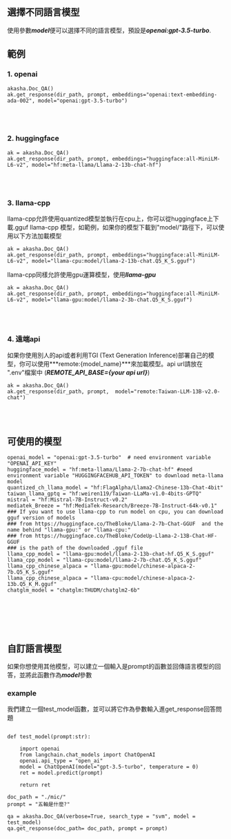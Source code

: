 ## 選擇不同語言模型
使用參數***model***便可以選擇不同的語言模型，預設是***openai:gpt-3.5-turbo***.



## 範例


### 1. openai 

```python!=
akasha.Doc_QA()
ak.get_response(dir_path, prompt, embeddings="openai:text-embedding-ada-002", model="openai:gpt-3.5-turbo")
```

</br>
</br>

### 2. huggingface 

```python!=
ak = akasha.Doc_QA()
ak.get_response(dir_path, prompt, embeddings="huggingface:all-MiniLM-L6-v2", model="hf:meta-llama/Llama-2-13b-chat-hf")
```
</br>
</br>

### 3. llama-cpp 
llama-cpp允許使用quantized模型並執行在cpu上，你可以從huggingface上下載.gguf llama-cpp 模型，如範例，如果你的模型下載到"model/"路徑下，可以使用以下方法加載模型
```python!=
ak = akasha.Doc_QA()
ak.get_response(dir_path, prompt, embeddings="huggingface:all-MiniLM-L6-v2", model="llama-cpu:model/llama-2-13b-chat.Q5_K_S.gguf")
```
llama-cpp同樣允許使用gpu運算模型，使用***llama-gpu***

```python!=
ak = akasha.Doc_QA()
ak.get_response(dir_path, prompt, embeddings="huggingface:all-MiniLM-L6-v2", model="llama-gpu:model/llama-2-3b-chat.Q5_K_S.gguf")

```

</br>
</br>

### 4. 遠端api
如果你使用別人的api或者利用TGI (Text Generation Inference)部署自己的模型，你可以使用***remote:{model_name}***來加載模型。api url請放在 ".env"檔案中 (***REMOTE_API_BASE={your api url}***)

```python!=
ak = akasha.Doc_QA()
ak.get_response(dir_path, prompt,  model="remote:Taiwan-LLM-13B-v2.0-chat")
```


</br>
</br>


## 可使用的模型
```python!=
openai_model = "openai:gpt-3.5-turbo"  # need environment variable "OPENAI_API_KEY"
huggingface_model = "hf:meta-llama/Llama-2-7b-chat-hf" #need environment variable "HUGGINGFACEHUB_API_TOKEN" to download meta-llama model
quantized_ch_llama_model = "hf:FlagAlpha/Llama2-Chinese-13b-Chat-4bit"
taiwan_llama_gptq = "hf:weiren119/Taiwan-LLaMa-v1.0-4bits-GPTQ"
mistral = "hf:Mistral-7B-Instruct-v0.2" 
mediatek_Breeze = "hf:MediaTek-Research/Breeze-7B-Instruct-64k-v0.1"
### If you want to use llama-cpp to run model on cpu, you can download gguf version of models 
### from https://huggingface.co/TheBloke/Llama-2-7b-Chat-GGUF  and the name behind "llama-gpu:" or "llama-cpu:"
### from https://huggingface.co/TheBloke/CodeUp-Llama-2-13B-Chat-HF-GGUF
### is the path of the downloaded .gguf file
llama_cpp_model = "llama-gpu:model/llama-2-13b-chat-hf.Q5_K_S.gguf"  
llama_cpp_model = "llama-cpu:model/llama-2-7b-chat.Q5_K_S.gguf"
llama_cpp_chinese_alpaca = "llama-gpu:model/chinese-alpaca-2-7b.Q5_K_S.gguf"
llama_cpp_chinese_alpaca = "llama-cpu:model/chinese-alpaca-2-13b.Q5_K_M.gguf"
chatglm_model = "chatglm:THUDM/chatglm2-6b"
```


</br>
</br>
</br>
</br>


## 自訂語言模型
如果你想使用其他模型，可以建立一個輸入是prompt的函數並回傳語言模型的回答，並將此函數作為***model***參數


### example
我們建立一個test_model函數，並可以將它作為參數輸入進get_response回答問題
```python!=

def test_model(prompt:str):
    
    import openai
    from langchain.chat_models import ChatOpenAI
    openai.api_type = "open_ai"
    model = ChatOpenAI(model="gpt-3.5-turbo", temperature = 0)
    ret = model.predict(prompt)
    
    return ret

doc_path = "./mic/"
prompt = "五軸是什麼?"

qa = akasha.Doc_QA(verbose=True, search_type = "svm", model = test_model)
qa.get_response(doc_path= doc_path, prompt = prompt)
```
